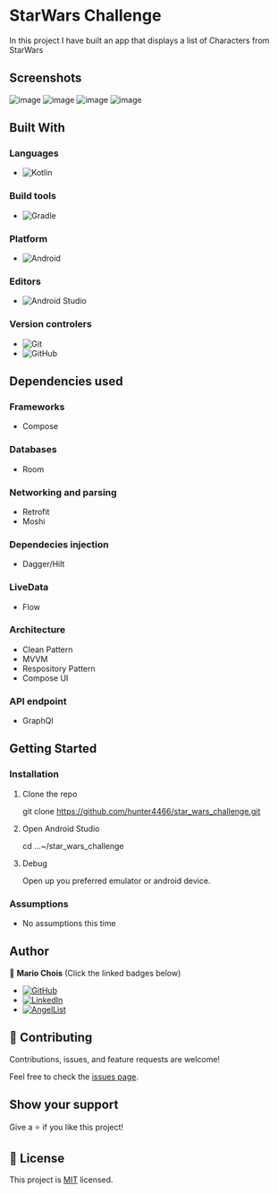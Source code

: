 # StarWars Challenge

In this project I have built an app that displays a list of Characters from StarWars

## Screenshots

![image](./screenshots/Capture1.png)
![image](./screenshots/Capture2.png)
![image](./screenshots/Capture3.png)
![image](./screenshots/Capture4.png)

## Built With

### Languages
- ![Kotlin](https://img.shields.io/badge/kotlin-%230095D5.svg?style=for-the-badge&logo=kotlin&logoColor=white)

### Build tools
- ![Gradle](https://img.shields.io/badge/Gradle-02303A.svg?style=for-the-badge&logo=Gradle&logoColor=white)

### Platform
- ![Android](https://img.shields.io/badge/Android-3DDC84?style=for-the-badge&logo=android&logoColor=white)

### Editors
- ![Android Studio](https://img.shields.io/badge/Android%20Studio-3DDC84.svg?style=for-the-badge&logo=android-studio&logoColor=white)

### Version controlers
- ![Git](https://img.shields.io/badge/git-%23F05033.svg?style=for-the-badge&logo=git&logoColor=white)
- ![GitHub](https://img.shields.io/badge/github-%23121011.svg?style=for-the-badge&logo=github&logoColor=white)

## Dependencies used
### Frameworks
- Compose

### Databases
- Room

### Networking and parsing
- Retrofit
- Moshi

### Dependecies injection
- Dagger/Hilt

### LiveData
- Flow

### Architecture
- Clean Pattern
- MVVM
- Respository Pattern
- Compose UI

### API endpoint
- GraphQl

## Getting Started

### Installation

1. Clone the repo

   git clone https://github.com/hunter4466/star_wars_challenge.git

2. Open Android Studio

   cd ...~/star_wars_challenge

3. Debug

   Open up you preferred emulator or android device.

### Assumptions

- No assumptions this time

## Author

👤 **Mario Chois**
(Click the linked badges below)
- [![GitHub](https://img.shields.io/badge/github-%23121011.svg?style=for-the-badge&logo=github&logoColor=white)](https://github.com/hunter4466/)
- [![LinkedIn](https://img.shields.io/badge/linkedin-%230077B5.svg?style=for-the-badge&logo=linkedin&logoColor=white)](https://www.linkedin.com/in/mario-chois-5a13b6b6/)
- [![AngelList](https://img.shields.io/badge/AngelList-%23D4D4D4.svg?style=for-the-badge&logo=AngelList&logoColor=black)](https://angel.co/u/mario-chois)


## 🤝 Contributing

Contributions, issues, and feature requests are welcome!

Feel free to check the [issues page](https://github.com/hunter4466/star_wars_challenge/issues).

## Show your support

Give a ⭐️ if you like this project!

## 📝 License

This project is [MIT](./LICENSE) licensed.